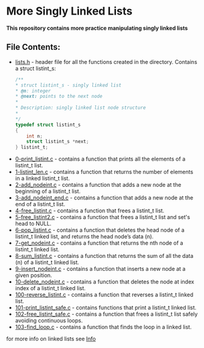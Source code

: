 # More Singly Linked Lists

**This repository contains more practice manipulating singly linked lists**

## File Contents:

* [lists.h](lists.h) - header file for all the functions created in the directory. Contains a struct listint_s:
  ```C
  /**
  * struct listint_s - singly linked list
  * @n: integer
  * @next: points to the next node
  *
  * Description: singly linked list node structure
  * 
  */
  typedef struct listint_s
  {
      int n;
      struct listint_s *next;
  } listint_t;
  ```
* [0-print_listint.c](0-print_listint.c) - contains a function that prints all the elements of a listint_t list.
* [1-listint_len.c](1-listint_len.c) - contains a function that returns the number of elements in a linked listint_t list.
* [2-add_nodeint.c](2-add_nodeint.c) - contains a function that adds a new node at the beginning of a listint_t list.
* [3-add_nodeint_end.c](3-add_nodeint_end.c) - contains a function that adds a new node at the end of a listint_t list.
* [4-free_listint.c](4-free_listint.c) - contains a function that frees a listint_t list.
* [5-free_listint2.c](5-free_listint2.c) - contains a function that frees a listint_t list and set's head to NULL.
* [6-pop_listint.c](6-pop_listint.c) - contains a function that deletes the head node of a listint_t linked list, and returns the head node’s data (n).
* [7-get_nodeint.c](7-get_nodeint.c) - contains a function that returns the nth node of a listint_t linked list.
* [8-sum_listint.c](8-sum_listint.c) - contains a function that returns the sum of all the data (n) of a listint_t linked list.
* [9-insert_nodeint.c](9-insert_nodeint.c) - contains a function that inserts a new node at a given position.
* [10-delete_nodeint.c](10-delete_nodeint.c) - contains a function that deletes the node at index index of a listint_t linked list.
* [100-reverse_listint.c](100-reverse_listint.c) - contains a function that reverses a listint_t linked list.
* [101-print_listint_safe.c](101-print_listint_safe.c) - contains functions that print a listint_t linked list.
* [102-free_listint_safe.c](102-free_listint_safe.c) - contains a function that frees a listint_t list safely avoiding continuous loops.
* [103-find_loop.c](103-find_loop.c) - contains a function that finds the loop in a linked list.


for more info on linked lists see [Info](../0x12-singly_linked_lists/README.md)
